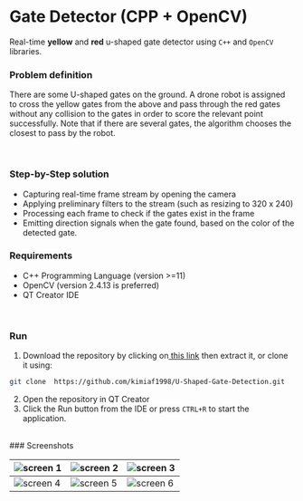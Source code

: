 #  Gate Detector (CPP + OpenCV)

Real-time **yellow** and **red** u-shaped gate detector using `C++` and `OpenCV` libraries.

### Problem definition
There are some U-shaped gates on the ground. A drone robot is assigned to cross the yellow gates from the above and pass through the red gates without any collision to the gates in order to score the relevant point successfully. Note that if there are several gates, the algorithm chooses the closest to pass by the robot.

<br/>


### Step-by-Step solution

- Capturing real-time frame stream by opening the camera
- Applying preliminary filters to the stream (such as resizing to 320 x 240)
- Processing each frame to check if the gates exist in the frame
- Emitting direction signals when the gate found, based on the color of the detected gate.


### Requirements
* C++ Programming Language (version >=11)
* OpenCV (version 2.4.13 is preferred)
* QT Creator IDE

<br/>

### Run


1. Download the repository by clicking on[ this link](https://github.com/kimiaf1998/U-Shaped-Gate-Detection/archive/refs/heads/master.zip " this link") then extract it, or clone it using:
```bash
git clone  https://github.com/kimiaf1998/U-Shaped-Gate-Detection.git
```

2. Open the repository in QT Creator
2. Click the Run button from the IDE or press `CTRL+R` to start the application.

<br/>
### Screenshots

| ![screen 1](https://github.com/kimiaf1998/U-Shaped-Gate-Detection/blob/master/screenshots/Screenshot%20from%202021-12-03%2017-47-23.png "screen 1")  | ![screen 2](https://github.com/kimiaf1998/U-Shaped-Gate-Detection/blob/master/screenshots/Screenshot%20from%202021-12-03%2017-48-47.png "screen 2	")  | ![screen 3](https://github.com/kimiaf1998/U-Shaped-Gate-Detection/blob/master/screenshots/Screenshot%20from%202021-12-03%2017-48-56.png "screen 3")  |
| ------------ | ------------ | ------------ |
|  ![screen 4](https://github.com/kimiaf1998/U-Shaped-Gate-Detection/blob/master/screenshots/Screenshot%20from%202021-12-03%2017-48-56.png "screen 4")  |  ![screen 5](https://github.com/kimiaf1998/U-Shaped-Gate-Detection/blob/master/screenshots/Screenshot%20from%202021-12-03%2017-49-26.png "screen 5")  |  ![screen 6](https://github.com/kimiaf1998/U-Shaped-Gate-Detection/blob/master/screenshots/Screenshot%20from%202021-12-03%2017-49-39.png "screen 6")  |
